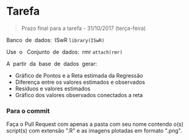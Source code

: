 # Tarefa

> Prazo final para a tarefa - 31/10/2017 (terça-feira) 

Banco​ ​ de​ ​ dados:​ ​ ISwR
```library(ISwR)```

Use​ ​ o ​ ​ Conjunto​ ​ de​ ​ dados:​ ​ rmr
```attach(rmr)```

A​ ​ partir​ ​ da​ ​ base​ ​ de​ ​ dados​ ​ gerar:
<ul>
  <li>Gráfico​ ​de​ ​Pontos​ ​e a Reta estimada​ da Regressão</li>
  <li>Diferença​ ​entre​ ​os​ ​valores​ ​estimados​ e observados</li>
  <li>Resíduos​ e valores​ estimados</li>
  <li>Gráfico​ dos​ valores​ observados​ conectados​ a ​reta</li>
</ul>

### Para o commit

Faça o Pull Request com apenas a pasta com seu nome contendo o(s) script(s) com extensão ".R" e as imagens plotadas em formato ".png".